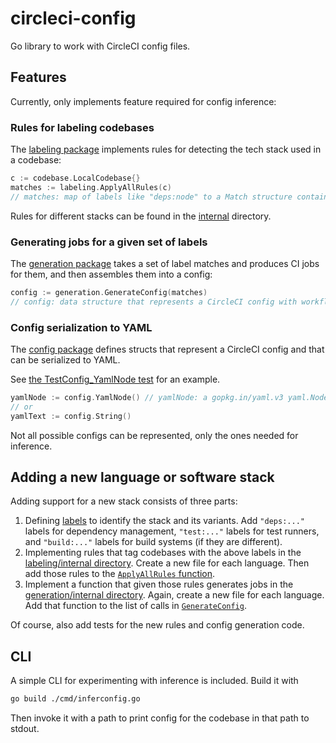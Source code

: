 # circleci-config

Go library to work with CircleCI config files.

## Features

Currently, only implements feature required for config inference:

### Rules for labeling codebases

The [labeling package](labeling) implements rules for detecting the tech stack used in a
codebase:

```go
c := codebase.LocalCodebase{}
matches := labeling.ApplyAllRules(c)
// matches: map of labels like "deps:node" to a Match structure containing more details
```

Rules for different stacks can be found in the [internal](labeling/internal) directory.

### Generating jobs for a given set of labels

The [generation package](generation) takes a set of label matches and produces CI jobs for them,
and then assembles them into a config:

```go
config := generation.GenerateConfig(matches)
// config: data structure that represents a CircleCI config with workflows, jobs, orbs, etc.
```

### Config serialization to YAML

The [config package](config) defines structs that represent a CircleCI config and that can
be serialized to YAML.

See [the TestConfig_YamlNode test](config/config_test.go) for an example.

```go
yamlNode := config.YamlNode() // yamlNode: a gopkg.in/yaml.v3 yaml.Node
// or
yamlText := config.String()
```

Not all possible configs can be represented, only the ones needed for inference.

## Adding a new language or software stack

Adding support for a new stack consists of three parts:

1. Defining [labels](labeling/labels/labels.go) to identify the stack and its variants. Add
   `"deps:..."` labels for dependency management, `"test:..."` labels for test runners, and
   `"build:..."` labels for build systems (if they are different).
2. Implementing rules that tag codebases with the above labels in the
   [labeling/internal directory](labeling/internal). Create a new file for each language.
   Then add those rules to the [`ApplyAllRules` function](labeling/labeling.go).
3. Implement a function that given those rules generates jobs in the
   [generation/internal directory](generation/internal). Again, create a new file for each language.
   Add that function to the list of calls in [`GenerateConfig`](generation/generation.go).

Of course, also add tests for the new rules and config generation code.

## CLI

A simple CLI for experimenting with inference is included.
Build it with
```sh
go build ./cmd/inferconfig.go
```
Then invoke it with a path to print config for the codebase in that path to stdout.